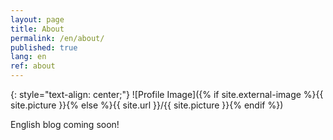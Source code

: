 ```yaml
---
layout: page
title: About
permalink: /en/about/
published: true
lang: en
ref: about
---
```


{: style="text-align: center;"}
![Profile Image]({% if site.external-image %}{{ site.picture }}{% else %}{{ site.url }}/{{ site.picture }}{% endif %})

English blog coming soon!
